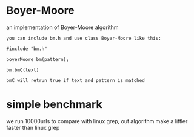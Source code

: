 # Boyer-Moore
an implementation of Boyer-Moore algorithm
 
```
you can include bm.h and use class Boyer-Moore like this:

#include "bm.h"

boyerMoore bm(pattern);

bm.bmC(text)

bmC will retrun true if text and pattern is matched

```

# simple benchmark

we run 10000urls to compare with linux grep,
out algorithm make a littler faster than linux grep
